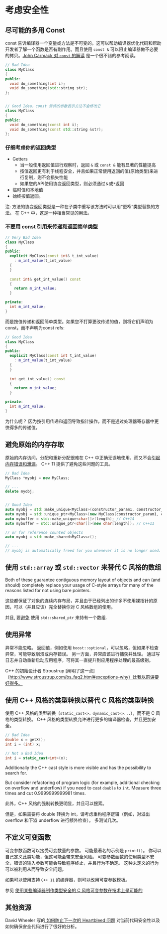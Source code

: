 # 考虑安全性

## 尽可能的多用 Const

const 告诉编译器一个变量或方法是不可变的。这可以帮助编译器优化代码和帮助开发者了解一个函数是否有副作用。而且使用 `const &` 可以阻止编译器做不必要的拷贝。[John Carmack 对 `const` 的解读](http://kotaku.com/454293019) 是一个很不错的参考阅读。


```cpp
// Bad Idea
class MyClass
{
public:
  void do_something(int i);
  void do_something(std::string str);
};


// Good Idea，const 修饰的参数表示方法不会修改它
class MyClass
{
public:
  void do_something(const int i);
  void do_something(const std::string &str);
};

```

### 仔细考虑你的返回类型

 * Getters
   * 当一般使用返回值进行观察时，返回 `&` 或 `const &` 能有显著的性能提高
   * 按值返回更有利于线程安全，并且如果正常使用返回的值(原始类型)来进行复制，则不会损失性能
   * 如果您的API使用协变返回类型，则必须通过`＆`或`*`返回
 *  临时值和本地值
   * 始终按值返回。

注: 方法的协变返回类型是一种在子类中重写该方法时可以用“更窄”类型替换的方法。 在 C++ 中，这是一种相当常见的用法。

### 不要用 const 引用来传递和返回简单类型

```cpp
// Very Bad Idea
class MyClass
{
public:
  explicit MyClass(const int& t_int_value)
    : m_int_value(t_int_value)
  {
  }
  
  const int& get_int_value() const
  {
    return m_int_value;
  }

private:
  int m_int_value;
}
```

而是按值传递和返回简单类型。如果您不打算更改传递的值，则将它们声明为 const，而不声明为const refs:

```cpp
// Good Idea
class MyClass
{
public:
  explicit MyClass(const int t_int_value)
    : m_int_value(t_int_value)
  {
  }
  
  int get_int_value() const
  {
    return m_int_value;
  }

private:
  int m_int_value;
}
```

为什么呢？ 因为按引用传递和返回导致指针操作，而不是通过处理器寄存器中更快得多的传递值。

## 避免原始的内存存取

原始的内存访问，分配和重新分配很难在 C++ 中正确无误地使用，而又不会[引起内存错误和泄漏](http://blog2.emptycrate.com/content/nobody-understands-c-part-6-are-you-still-using-pointers)。 C++ 11 提供了避免这些问题的工具。

```cpp
// Bad Idea
MyClass *myobj = new MyClass;

// ...
delete myobj;


// Good Idea
auto myobj = std::make_unique<MyClass>(constructor_param1, constructor_param2); // C++14
auto myobj = std::unique_ptr<MyClass>(new MyClass(constructor_param1, constructor_param2)); // C++11
auto mybuffer = std::make_unique<char[]>(length); // C++14
auto mybuffer = std::unique_ptr<char[]>(new char[length]); // C++11

// or for reference counted objects
auto myobj = std::make_shared<MyClass>(); 

// ...
// myobj is automatically freed for you whenever it is no longer used.
```

## 使用 `std::array` 或 `std::vector` 来替代 C 风格的数组

Both of these guarantee contiguous memory layout of objects and can (and should) completely replace your usage of C-style arrays for many of the reasons listed for not using bare pointers.

这些都保证了对象的连续内存布局，并且由于已经列出的许多不使用裸指针的原因，可以（并且应该）完全替换你对 C 风格数组的使用。

并且, 要[避免](http://stackoverflow.com/questions/3266443/can-you-use-a-shared-ptr-for-raii-of-c-style-arrays) 使用 `std::shared_ptr` 来持有一个数组. 

## 使用异常

异常不能忽略。 返回值，例如使用 `boost::optional`，可以忽略，但如果不检查异常，可能导致崩溃或内存错误。 另一方面，异常应该进行捕获并处理。 通过写日志并自动重新启动应用程序，可将其一直提升到应用程序处理的最高级别。

C++ 的初始设计者 Stroustrup [阐明了这一点]（http://www.stroustrup.com/bs_faq2.html#exceptions-why）比我以前讲要好得多。

## 使用 C++ 风格的类型转换以替代 C 风格的类型转换


使用 C++ 风格的类型转换（`static_cast<>，dynamic_cast<>...`），而不是 C 风格的类型转换。 C++ 风格的类型转换允许进行更多的编译器检查，并且更加安全。

```cpp
// Bad Idea
double x = getX();
int i = (int) x;

// Not a Bad Idea
int i = static_cast<int>(x);
```
Additionally the C++ cast style is more visible and has the possibility to search for.

But consider refactoring of program logic (for example, additional checking on overflow and underflow) if you need to cast `double` to `int`. Measure three times and cut 0.9999999999981 times.


此外，C++ 风格的强制转换更明显，并且可以搜索。

但是，如果需要将 double 转换为 int，请考虑重构程序逻辑（例如，对溢出 overflow 和下溢 underflow 进行额外检查）。 多测试几次。

## 不定义可变函数

可变参数函数可以接受可变数量的参数。 可能最著名的示例是 `printf()`。 你可以自己定义此类功能，但这可能会带来安全风险。 可变参数函数的使用类型不安全，错误的输入参数可能会导致程序终止，并且行为不确定。 这种未定义的行为可以被利用从而导致安全问题。

如果可以使用支持 `C++ 11` 的编译器，则可以改用可变参数模板。


参见 [使用某些编译器制作类型安全的 C 风格可变参数在技术上是可能的](https://github.com/lefticus/cppbestpractices/issues/53)

## 其他资源

David Wheeler 写的[ 如何防止下一次的 Heartbleed 问题](http://www.dwheeler.com/essays/heartbleed.html) 对当前代码安全性以及如何确保安全代码进行了很好的分析。
